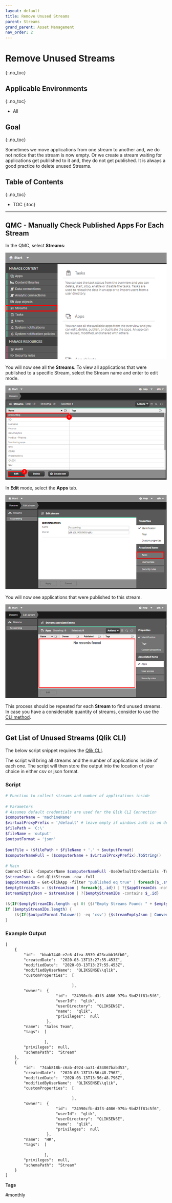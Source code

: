 ```yaml
---
layout: default
title: Remove Unused Streams
parent: Streams
grand_parent: Asset Management
nav_order: 2
---
```


# Remove Unused Streams <i class="fas fa-dolly-flatbed fa-xs" title="Shipped | Native Capability"></i> <i class="fas fa-file-code fa-xs" title="API | Requires Script"></i>
{:.no_toc}

## Applicable Environments
{:.no_toc}
* All

## Goal
{:.no_toc}

Sometimes we move applications from one stream to another and, we do not notice that the stream is now empty. Or we create a stream waiting for applications get published to it and, they do not get published. It is always a good practice to delete unused Streams.

## Table of Contents
{:.no_toc}

* TOC
{:toc}

-------------------------

## QMC - Manually Check Published Apps For Each Stream  <i class="fas fa-dolly-flatbed fa-xs" title="Shipped | Native Capability"></i>

In the QMC, select **Streams**:

[![remove_unused_stream_01.png](images/remove_unused_stream_01.png)](https://raw.githubusercontent.com/qs-admin-guide/qs-admin-guide/master/docs/asset_management/streams/images/remove_unused_stream_01.png)

You will now see all the **Streams**. To view all applications that were published to a specific Stream, select the Stream name and enter to edit mode.

[![remove_unused_stream_02.png](images/remove_unused_stream_02.png)](https://raw.githubusercontent.com/qs-admin-guide/qs-admin-guide/master/docs/asset_management/streams/images/remove_unused_stream_02.png)

In **Edit** mode, select the **Apps** tab.

[![remove_unused_stream_03.png](images/remove_unused_stream_03.png)](https://raw.githubusercontent.com/qs-admin-guide/qs-admin-guide/master/docs/asset_management/streams/images/remove_unused_stream_03.png)

You will now see applications that were published to this stream.

[![remove_unused_stream_04.png](images/remove_unused_stream_04.png)](https://raw.githubusercontent.com/qs-admin-guide/qs-admin-guide/master/docs/asset_management/streams/images/remove_unused_stream_04.png)

This process should be repeated for each **Stream** to find unused streams.
In case you have a considerable quantity of streams, consider to use the [CLI method](#get-list-of-unused-streams-qlik-cli-).

-------------------------

## Get List of Unused Streams (Qlik CLI) <i class="fas fa-file-code fa-xs" title="API | Requires Script"></i>

The below script snippet requires the [Qlik CLI](../../tooling/qlik_cli.md).

The script will bring all streams and the number of applications inside of each one. The script will then store the output into the location of your choice in either csv or json format.

### Script
```powershell
# Function to collect streams and number of applications inside

# Parameters
# Assumes default credentials are used for the Qlik CLI Connection
$computerName = 'machineName'
$virtualProxyPrefix = '/default' # leave empty if windows auth is on default VP
$filePath = 'C:\'
$fileName = 'output'
$outputFormat = 'json'

$outFile = ($filePath + $fileName + '.' + $outputFormat)
$computerNameFull = ($computerName + $virtualProxyPrefix).ToString()

# Main
Connect-Qlik -ComputerName $computerNameFull -UseDefaultCredentials -TrustAllCerts
$streamJson = Get-QlikStream -raw -full
$appStreamIds = Get-QlikApp -filter "published eq true" | foreach{$_.stream.id} | Sort-Object | Get-Unique
$emptyStreamIDs = ($streamJson | foreach{$_.id}) | ?{$appStreamIds -notcontains $_}
$streamEmptyJson = $streamJson | ?{$emptyStreamIDs -contains $_.id}

(&{If($emptyStreamIDs.length -gt 0) {$("Empty Streams Found: " + $emptyStreamIDs.count) ; $streamEmptyJson} Else {"No Empty Streams Found"}})
If ($emptyStreamIDs.length) {
    (&{If($outputFormat.ToLower() -eq 'csv') {$streamEmptyJson | ConvertTo-Csv -NoTypeInformation | Set-Content $outFile} Else {$streamEmptyJson | ConvertTo-Json | Set-Content $outFile}})
}
```

### Example Output
```
[
    {
        "id":  "bbab7440-e2c6-4fea-8939-d23cabb16fb0",
        "createdDate":  "2020-03-13T13:27:55.453Z",
        "modifiedDate":  "2020-03-13T13:27:55.453Z",
        "modifiedByUserName":  "QLIKSENSE\\qlik",
        "customProperties":  [

                             ],
        "owner":  {
                      "id":  "24990cfb-d3f3-4086-979a-9bd2ff81c5f6",
                      "userId":  "qlik",
                      "userDirectory":  "QLIKSENSE",
                      "name":  "qlik",
                      "privileges":  null
                  },
        "name":  "Sales Team",
        "tags":  [

                 ],
        "privileges":  null,
        "schemaPath":  "Stream"
    },
    {
        "id":  "74ab818b-c6ab-4924-aa31-d34867babd53",
        "createdDate":  "2020-03-13T13:56:48.796Z",
        "modifiedDate":  "2020-03-13T13:56:48.796Z",
        "modifiedByUserName":  "QLIKSENSE\\qlik",
        "customProperties":  [

                             ],
        "owner":  {
                      "id":  "24990cfb-d3f3-4086-979a-9bd2ff81c5f6",
                      "userId":  "qlik",
                      "userDirectory":  "QLIKSENSE",
                      "name":  "qlik",
                      "privileges":  null
                  },
        "name":  "HR",
        "tags":  [

                 ],
        "privileges":  null,
        "schemaPath":  "Stream"
    }
]
```

**Tags**

#monthly
